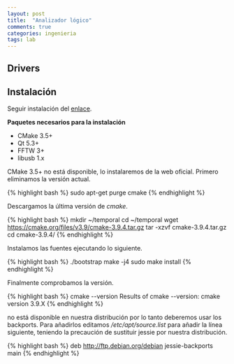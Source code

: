 ```yaml
---
layout: post
title:  "Analizador lógico"
comments: true
categories: ingenieria
tags: lab
---
```


Drivers
-------

Instalación
-----------

Seguir instalación del [enlace](https://github.com/OpenHantek/openhantek).

**Paquetes necesarios para la instalación**

* CMake 3.5+
* Qt 5.3+
* FFTW 3+ 
* libusb 1.x 

CMake 3.5+ no está disponible, lo instalaremos de la web oficial. Primero eliminamos la versión actual.

{% highlight bash %}
sudo apt-get purge cmake
{% endhighlight %}

Descargamos la última versión de *cmake*.

{% highlight bash %}
mkdir ~/temporal
cd ~/temporal
wget https://cmake.org/files/v3.9/cmake-3.9.4.tar.gz
tar -xzvf cmake-3.9.4.tar.gz
cd cmake-3.9.4/
{% endhighlight %}

Instalamos las fuentes ejecutando lo siguiente.

{% highlight bash %}
./bootstrap
make -j4
sudo make install
{% endhighlight %}

Finalmente comprobamos la versión.

{% highlight bash %}
cmake --version
Results of cmake --version:
cmake version 3.9.X
{% endhighlight %}

no está disponible en nuestra distribución por lo tanto deberemos usar los backports. Para añadirlos editamos */etc/apt/source.list* para añadir la línea siguiente, teniendo la precaución de sustituir jessie por nuestra distribución.

{% highlight bash %}
deb http://ftp.debian.org/debian jessie-backports main
{% endhighlight %}

